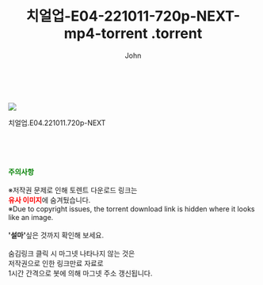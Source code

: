 ﻿---
layout: post
title:  "                   치얼업-E04-221011-720p-NEXT-mp4-torrent                .torrent"
author: John
categories: [ 드라마 ]
tags: [  ]
image: https://torrentrj57.com/uploadfile/full/fcce31fd06f107ae05aca12476e76add12b48dd5.jpg 
description: "                   치얼업-E04-221011-720p-NEXT-mp4-torrent                 torrent 정보 공유"
toc: true
toc_sticky: true
---

<br>
<p><img src="https://torrentrj57.com/uploadfile/full/fcce31fd06f107ae05aca12476e76add12b48dd5.jpg"/></p>
 치얼업.E04.221011.720p-NEXT  
    
<br><br><br>
<p data-ke-size="size16"><b><span style="color: green;">주의사항</span></b><br /><br />※저작권 문제로 인해 토렌트 다운로드 링크는<br /><b><span style="color: red;">유사 이미지</span></b>에 숨겨뒀습니다.<br />※Due to copyright issues, the torrent download link is hidden where it looks like an image.<br /><br /><b>'설마'</b>싶은 것까지 확인해 보세요.<br /><br />숨김링크 클릭 시 마그넷 나타나지 않는 것은<br />저작권으로 인한 링크만료 자료로<br />1시간 간격으로 봇에 의해 마그넷 주소 갱신됩니다.</p>
